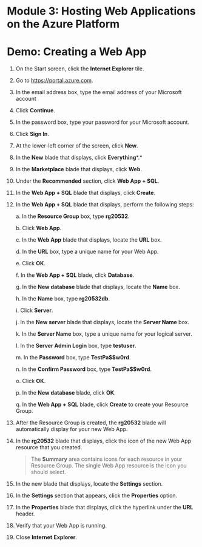 # Module 3: Hosting Web Applications on the Azure Platform

# Demo: Creating a Web App

1.  On the Start screen, click the **Internet Explorer** tile.

1.  Go to https://portal.azure.com.

1.  In the email address box, type the email address of your Microsoft account

1.  Click **Continue**.

1.  In the password box, type your password for your Microsoft account.

1.  Click **Sign In**.

1.  At the lower-left corner of the screen, click **New**.

1.  In the **New** blade that displays, click **Everything***.*

1.  In the **Marketplace** blade that displays, click **Web**.

1. Under the **Recommended** section, click **Web App + SQL**.

1. In the **Web App + SQL** blade that displays, click **Create**.

1. In the **Web App + SQL** blade that displays, perform the following steps:

	a.  In the **Resource Group** box, type **rg20532**.

	b.  Click **Web App**.

	c.  In the **Web App** blade that displays, locate the **URL** box.

	d.  In the **URL** box, type a unique name for your Web App.

	e.  Click **OK**.

	f.  In the **Web App + SQL** blade, click **Database**.

	g.  In the **New database** blade that displays, locate the **Name** box.

	h.  In the **Name** box, type **rg20532db**.

	i.  Click **Server**.

	j.  In the **New server** blade that displays, locate the **Server Name** box.

	k.  In the **Server Name** box, type a unique name for your logical server.

	l.  In the **Server Admin Login** box, type **testuser**.

	m.  In the **Password** box, type **TestPa\$\$w0rd**.

	n.  In the **Confirm Password** box, type **TestPa\$\$w0rd**.

	o.  Click **OK**.

	p.  In the **New database** blade, click **OK**.

	q.  In the **Web App + SQL** blade, click **Create** to create your Resource Group.

1.  After the Resource Group is created, the **rg20532** blade will automatically display for your new Web App.

1.  In the **rg20532** blade that displays, click the icon of the new Web App resource that you created.

	> The **Summary** area contains icons for each resource in your Resource Group. The single Web App resource is the icon you should select.

1.  In the new blade that displays, locate the **Settings** section.

1.  In the **Settings** section that appears, click the **Properties** option.

1.  In the **Properties** blade that displays, click the hyperlink under the **URL** header.

1.  Verify that your Web App is running.

1.  Close **Internet** **Explorer**.

